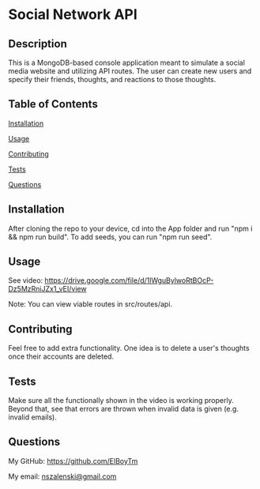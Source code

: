 # Social Network API

  ## Description
  This is a MongoDB-based console application meant to simulate a social media website and utilizing API routes. The user can create new users and specify their friends, thoughts, and reactions to those thoughts.

  ## Table of Contents
  [Installation](#installation)

  [Usage](#usage)

  [Contributing](#contributing)

  [Tests](#tests)

  [Questions](#questions)

  ## Installation
  After cloning the repo to your device, cd into the App folder and run "npm i && npm run build". To add seeds, you can run "npm run seed".

  ## Usage
  See video: https://drive.google.com/file/d/1lWguBylwoRtBOcP-Dz5MzRniJZx1_vEI/view

  Note: You can view viable routes in src/routes/api.

  ## Contributing
  Feel free to add extra functionality. One idea is to delete a user's thoughts once their accounts are deleted.

  ## Tests
  Make sure all the functionally shown in the video is working properly. Beyond that, see that errors are thrown when invalid data is given (e.g. invalid emails).

  ## Questions
  My GitHub: https://github.com/ElBoyTm

  My email: nszalenski@gmail.com
